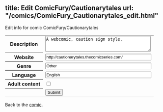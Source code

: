 title: Edit ComicFury/Cautionarytales
url: "/comics/ComicFury_Cautionarytales_edit.html"
---
Edit info for comic ComicFury/Cautionarytales

<form name="comic" action="http://gaepostmail.appspot.com/comic/" method="post">
<table class="comicinfo">
<tr>
<th>Description</th><td><textarea name="description" cols="40" rows="3">A webcomic, caution sign style.</textarea></td>
</tr>
<tr>
<th>Website</th><td><input type="text" name="url" value="http://cautionarytales.thecomicseries.com/" size="40"/></td>
</tr>
<tr>
<th>Genre</th><td><input type="text" name="genre" value="Other" size="40"/></td>
</tr>
<tr>
<th>Language</th><td><input type="text" name="language" value="English" size="40"/></td>
</tr>
<tr>
<th>Adult content</th><td><input type="checkbox" name="adult" value="adult" /></td>
</tr>
<tr>
<th></th><td>
<input type="hidden" name="comic" value="ComicFury_Cautionarytales" />
<input type="submit" name="submit" value="Submit" />
</td>
</tr>
</table>
</form>

Back to the [comic](ComicFury_Cautionarytales.html).
